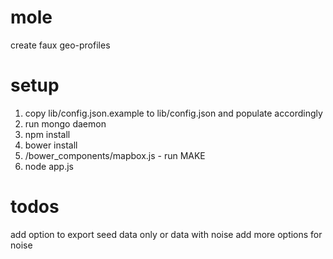 mole
====

create faux geo-profiles

setup
=====

1. copy lib/config.json.example to lib/config.json and populate accordingly
2. run mongo daemon
3. npm install
4. bower install
5. /bower_components/mapbox.js - run MAKE
6. node app.js

todos
=====

add option to export seed data only or data with noise
add more options for noise
